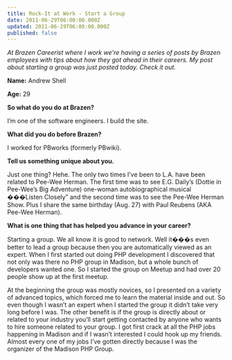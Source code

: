 ```yaml
---
title: Rock-It at Work - Start a Group
date: 2011-06-29T06:00:00.000Z
updated: 2011-06-29T06:00:00.000Z
published: false
---
```


_At Brazen Careerist where I work we're having a series of posts by Brazen employees with tips about how they got ahead in their careers.  My post about starting a group was just posted today.  Check it out._

**Name:** Andrew Shell

**Age:** 29

**So what do you do at Brazen?**

I’m one of the software engineers. I build the site.

**What did you do before Brazen?**

I worked for PBworks (formerly PBwiki).

**Tell us something unique about you.**

Just one thing? Hehe. The only two times I’ve been to L.A. have been related to Pee-Wee Herman. The first time was to see E.G. Daily’s (Dottie in Pee-Wee’s Big Adventure) one-woman autobiographical musical ���Listen Closely” and the second time was to see the Pee-Wee Herman Show.  Plus I share the same birthday (Aug. 27) with Paul Reubens (AKA Pee-Wee Herman).

**What is one thing that has helped you advance in your career?**

Starting a group.  We all know it is good to network.  Well it���s even better to lead a group because then you are automatically viewed as an expert.  When I first started out doing PHP development I discovered that not only was there no PHP group in Madison, but a whole bunch of developers wanted one.  So I started the group on Meetup and had over 20 people show up at the first meetup.

At the beginning the group was mostly novices, so I presented on a variety of advanced topics, which forced me to learn the material inside and out.  So even though I wasn’t an expert when I started the group it didn’t take very long before I was. The other benefit is if the group is directly about or related to your industry you’ll start getting contacted by anyone who wants to hire someone related to your group.  I got first crack at all the PHP jobs happening in Madison and if I wasn’t interested I could hook up my friends.  Almost every one of my jobs I’ve gotten directly because I was the organizer of the Madison PHP Group.

